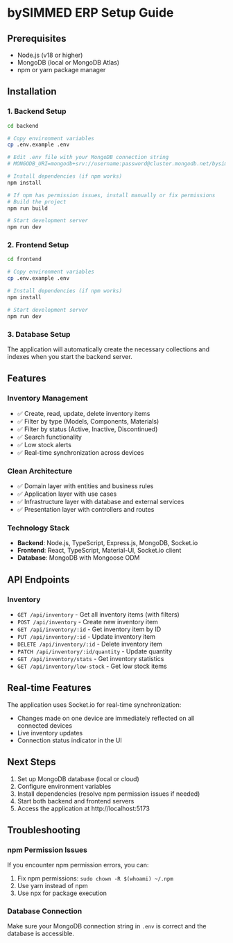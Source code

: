 # bySIMMED ERP Setup Guide

## Prerequisites

- Node.js (v18 or higher)
- MongoDB (local or MongoDB Atlas)
- npm or yarn package manager

## Installation

### 1. Backend Setup

```bash
cd backend

# Copy environment variables
cp .env.example .env

# Edit .env file with your MongoDB connection string
# MONGODB_URI=mongodb+srv://username:password@cluster.mongodb.net/bysimmed_erp

# Install dependencies (if npm works)
npm install

# If npm has permission issues, install manually or fix permissions
# Build the project
npm run build

# Start development server
npm run dev
```

### 2. Frontend Setup

```bash
cd frontend

# Copy environment variables
cp .env.example .env

# Install dependencies (if npm works)
npm install

# Start development server
npm run dev
```

### 3. Database Setup

The application will automatically create the necessary collections and indexes when you start the backend server.

## Features

### Inventory Management
- ✅ Create, read, update, delete inventory items
- ✅ Filter by type (Models, Components, Materials)
- ✅ Filter by status (Active, Inactive, Discontinued)
- ✅ Search functionality
- ✅ Low stock alerts
- ✅ Real-time synchronization across devices

### Clean Architecture
- ✅ Domain layer with entities and business rules
- ✅ Application layer with use cases
- ✅ Infrastructure layer with database and external services
- ✅ Presentation layer with controllers and routes

### Technology Stack
- **Backend**: Node.js, TypeScript, Express.js, MongoDB, Socket.io
- **Frontend**: React, TypeScript, Material-UI, Socket.io client
- **Database**: MongoDB with Mongoose ODM

## API Endpoints

### Inventory
- `GET /api/inventory` - Get all inventory items (with filters)
- `POST /api/inventory` - Create new inventory item
- `GET /api/inventory/:id` - Get inventory item by ID
- `PUT /api/inventory/:id` - Update inventory item
- `DELETE /api/inventory/:id` - Delete inventory item
- `PATCH /api/inventory/:id/quantity` - Update quantity
- `GET /api/inventory/stats` - Get inventory statistics
- `GET /api/inventory/low-stock` - Get low stock items

## Real-time Features

The application uses Socket.io for real-time synchronization:
- Changes made on one device are immediately reflected on all connected devices
- Live inventory updates
- Connection status indicator in the UI

## Next Steps

1. Set up MongoDB database (local or cloud)
2. Configure environment variables
3. Install dependencies (resolve npm permission issues if needed)
4. Start both backend and frontend servers
5. Access the application at http://localhost:5173

## Troubleshooting

### npm Permission Issues
If you encounter npm permission errors, you can:
1. Fix npm permissions: `sudo chown -R $(whoami) ~/.npm`
2. Use yarn instead of npm
3. Use npx for package execution

### Database Connection
Make sure your MongoDB connection string in `.env` is correct and the database is accessible.